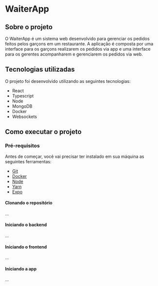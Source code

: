 # WaiterApp
## Sobre o projeto

O WaiterApp é um sistema web desenvolvido para gerenciar os pedidos feitos pelos garçons em um restaurante. A aplicação é composta por uma interface para os garçons realizarem os pedidos via app e uma interface para os gerentes acompanharem e gerenciarem os pedidos via web.

## Tecnologias utilizadas
O projeto foi desenvolvido utilizando as seguintes tecnologias:

- React
- Typescript
- Node
- MongoDB
- Docker
- Websockets

## Como executar o projeto
### Pré-requisitos
Antes de começar, você vai precisar ter instalado em sua máquina as seguintes ferramentas:

* [Git](https://git-scm.com/)
* [Docker](https://www.docker.com/get-started/)
* [Node](https://nodejs.org/en)
* [Yarn](https://yarnpkg.com/)
* [Expo](https://expo.dev/)

#### Clonando o repositório
...

#### Iniciando o backend
...
#### Iniciando o frontend
...
#### Iniciando a app
...
